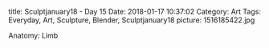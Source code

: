 title: Sculptjanuary18 - Day 15
Date: 2018-01-17 10:37:02
Category: Art
Tags: Everyday, Art, Sculpture, Blender, Sculptjanuary18
picture: 1516185422.jpg

Anatomy: Limb
